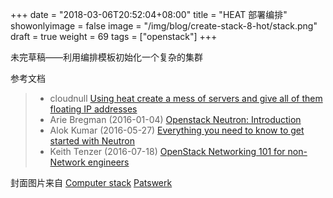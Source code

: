 +++
date = "2018-03-06T20:52:04+08:00"
title = "HEAT 部署编排"
showonlyimage = false
image = "/img/blog/create-stack-8-hot/stack.png"
draft = true
weight = 69
tags = ["openstack"]
+++

未完草稿——利用编排模板初始化一个复杂的集群
<!--more-->



参考文档

> - cloudnull [Using heat create a mess of servers and give all of them floating IP addresses](https://gist.github.com/cloudnull/36c92e0da5e61b13510560ae15227453)
> - Arie Bregman (2016-01-04) [Openstack Neutron: Introduction](http://abregman.com/2016/01/04/openstack-neutron-introduction/)
> - Alok Kumar (2016-05-27) [Everything you need to know to get started with Neutron](http://superuser.openstack.org/articles/everything-you-need-to-know-to-get-started-with-neutron-f90e2797-26b7-4d1c-84d8-effef03f11d2/)
> - Keith Tenzer (2016-07-18) [OpenStack Networking 101 for non-Network engineers](https://keithtenzer.com/2016/07/18/openstack-networking-101-for-non-network-engineers/)

封面图片来自 [Computer stack](https://dribbble.com/shots/2075182-Computer-stack) <a href="https://dribbble.com/Patswerk"><i class="fa fa-dribbble" aria-hidden="true"></i> Patswerk</a>
